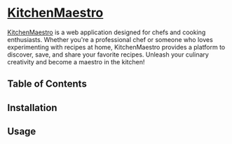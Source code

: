 # [KitchenMaestro]([http://localhost:5173/](https://chef-client-side-a22be.firebaseapp.com)](https://chef-client-side-a22be.firebaseapp.com))

[KitchenMaestro](https://chef-client-side-a22be.firebaseapp.com/about](https://chef-client-side-a22be.firebaseapp.com)) is a web application designed for chefs and cooking enthusiasts. Whether you're a professional chef or someone who loves experimenting with recipes at home, KitchenMaestro provides a platform to discover, save, and share your favorite recipes. Unleash your culinary creativity and become a maestro in the kitchen!


## Table of Contents


## Installation



## Usage


